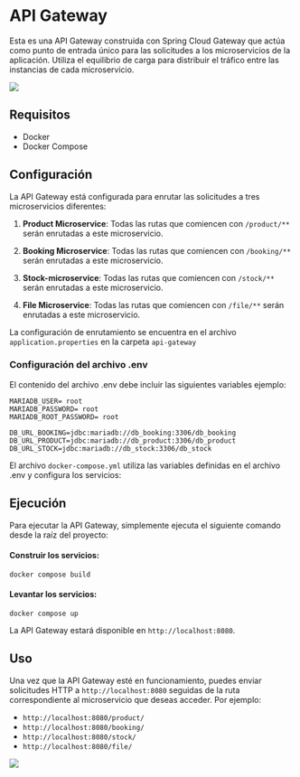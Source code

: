 # API Gateway

Esta es una API Gateway construida con Spring Cloud Gateway que actúa como punto de entrada único para las solicitudes a los microservicios de la aplicación. Utiliza el equilibrio de carga para distribuir el tráfico entre las instancias de cada microservicio.

![](https://res.cloudinary.com/dilrruxyx/image/upload/v1719362272/Untitled-2024-06-25-1533_vefchr.svg)

## Requisitos

- Docker
- Docker Compose

## Configuración

La API Gateway está configurada para enrutar las solicitudes a tres microservicios diferentes:

1. **Product Microservice**: Todas las rutas que comiencen con `/product/**` serán enrutadas a este microservicio.

2. **Booking Microservice**: Todas las rutas que comiencen con `/booking/**` serán enrutadas a este microservicio.

3. **Stock-microservice**: Todas las rutas que comiencen con `/stock/**` serán enrutadas a este microservicio.

3. **File Microservice**: Todas las rutas que comiencen con `/file/**` serán enrutadas a este microservicio.

La configuración de enrutamiento se encuentra en el archivo `application.properties` en la carpeta `api-gateway`

### Configuración del archivo .env
El contenido del archivo .env debe incluir las siguientes variables ejemplo:

```
MARIADB_USER= root
MARIADB_PASSWORD= root
MARIADB_ROOT_PASSWORD= root

DB_URL_BOOKING=jdbc:mariadb://db_booking:3306/db_booking
DB_URL_PRODUCT=jdbc:mariadb://db_product:3306/db_product
DB_URL_STOCK=jdbc:mariadb://db_stock:3306/db_stock
```

El archivo `docker-compose.yml` utiliza las variables definidas en el archivo .env y configura los servicios:

## Ejecución

Para ejecutar la API Gateway, simplemente ejecuta el siguiente comando desde la raíz del proyecto:

#### Construir los servicios:
```
docker compose build
```
#### Levantar los servicios:
```
docker compose up
```

La API Gateway estará disponible en `http://localhost:8080`.

## Uso

Una vez que la API Gateway esté en funcionamiento, puedes enviar solicitudes HTTP a `http://localhost:8080` seguidas de la ruta correspondiente al microservicio que deseas acceder. Por ejemplo:

- `http://localhost:8080/product/` 
- `http://localhost:8080/booking/` 
- `http://localhost:8080/stock/` 
- `http://localhost:8080/file/` 


![](https://res.cloudinary.com/dilrruxyx/image/upload/v1719363738/Captura_desde_2024-06-25_20-01-24_yp5i5i.png)

